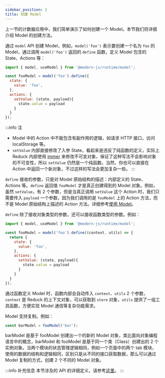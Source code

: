 ```yaml
---
sidebar_position: 2
title: 创建 Model
---
```


上一节的计数器应用中，我们简单演示了如何创建一个 Model。本节我们将详细介绍 Model 的创建方法。

通过 `model` API 创建 Model，例如，`model('foo')` 表示要创建一个名为 `foo` 的 Model，通过调用 `model('foo')` 返回的 `define` 函数，定义 Model 包含的 State、Actions 等：

``` js
import { model, useModel } from '@modern-js/runtime/model';

const fooModel = model('foo').define({
  state: {
    value: 'foo',
  },
  actions: {
    setValue: (state, payload){
      state.value = payload
    }
  }
});
```

:::info 注
- Model 中的 Action 中不能包含有副作用的逻辑，如请求 HTTP 接口，访问 localStorage 等。
- `setValue` 内部直接修改了入参 State，看起来是违反了纯函数的定义，实际上 Reduck 内部使用 [immer](https://github.com/immerjs/immer) 来修改不可变对象，保证了这种写法不会影响对象的不可变性，所以 `setValue` 仍然是一个纯函数。当然，你也可以直接在 Action 中返回一个新对象，不过这样的写法会更加复杂一些。
:::

`define` 接收的参数，只是对 Model 原始结构的描述：内部定义的 State、Actions 等。`define` 返回值 `fooModel` 才是真正创建得到的 Model 对象。例如，虽然 `setValue`，有 2 个参数，但是当真正调用 `setValue` 这个 Action 时，我们只需要传入 `payload` 一个参数，因为我们调用的是 `fooModel` 上的 Action 方法，而不是 Model 原始结构上描述的 Action 方法。详细参考[使用 Model](/docs/guides/features/model/use-model)。

`define` 除了接收对象类型的参数，还可以接收函数类型的参数。例如：

``` js
import { model, useModel } from '@modern-js/runtime/model';

const fooModel = model('foo').define((context, utils) => {
  return {
    state: {
      value: 'foo',
    },
    actions: {
      setValue: (state, payload){
        state.value = payload
      }
    }
  }
});
```

通过函数定义 Model 时，函数内部会自动传入 `context`、`utils` 2 个参数，`context` 是 Reduck 的上下文对象，可以获取到 `store` 对象，`utils` 提供了一组工具函数，方便实现 Model 通信等复杂功能需求。


Model 支持复制。例如：

``` ts
const barModel = fooModel('bar');
```

barModel 是基于 fooModel 创建出一个的新的 Model 对象，类比面向对象编程语言中的概念，barModel 和 fooModel 是基于同一个类（Class）创建出的 2 个实例对象。当两个模块的状态管理逻辑相同，例如一个页面中的两个 tab 模块，使用的数据的结构和逻辑相同，区别只是从不同的接口获取数据，那么可以通过 Model 复制的方式，创建 2 个不同的 Model 对象。


:::info 补充信息
本节涉及的 API 的详细定义，请参考[这里](/docs/apis/runtime/model/model_)。
:::

